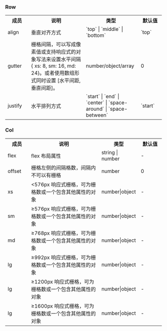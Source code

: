 ### Row

<table>
  <tbody>
    <tr>
      <th  width="15%">成员</th><th width="35%">说明</th><th width="35%">类型</th><th width="15%">默认值</th>
    </tr>
    <tr>
      <td width="15%">align</td><td width="35%">垂直对齐方式</td><td width="35%">`top` | `middle` | `bottom`</td><td width="15%">`top`</td>
    </tr>
    <tr>
      <td width="15%">gutter</td><td width="35%">栅格间隔，可以写成像素值或支持响应式的对象写法来设置水平间隔 { xs: 8, sm: 16, md: 24}。或者使用数组形式同时设置 [水平间距, 垂直间距]。</td><td width="35%">number/object/array</td><td width="15%">0</td>
    </tr>
    <tr>
      <td width="15%">justify</td><td width="35%">水平排列方式</td><td width="35%">`start` | `end` | `center` | `space-around` | `space-between`</td><td width="15%">`start`</td>
    </tr>
  </tbody>
</table>


### Col

<table>
  <tbody>
    <tr>
      <th  width="15%">成员</th><th width="45%">说明</th><th width="25%">类型</th><th width="15%">默认值</th>
    </tr>
    <tr>
      <td width="15%">flex</td><td width="45%">flex 布局属性</td><td width="25%">string | number</td><td width="15%">-</td>
    </tr>
    <tr>
      <td width="15%">offset</td><td width="45%">栅格左侧的间隔格数，间隔内不可以有栅格</td><td width="25%">number</td><td width="15%">0</td>
    </tr>
    <tr>
      <td width="15%">xs</td><td width="45%">&lt;576px 响应式栅格，可为栅格数或一个包含其他属性的对象</td><td width="25%">number|object</td><td width="15%">-</td>
    </tr>
    <tr>
      <td width="15%">sm</td><td width="45%">&ge;576px 响应式栅格，可为栅格数或一个包含其他属性的对象</td><td width="25%">number|object</td><td width="15%">-</td>
    </tr>
    <tr>
      <td width="15%">md</td><td width="45%">&ge;768px 响应式栅格，可为栅格数或一个包含其他属性的对象</td><td width="25%">number|object</td><td width="15%">-</td>
    </tr>
    <tr>
      <td width="15%">lg</td><td width="45%">&ge;992px 响应式栅格，可为栅格数或一个包含其他属性的对象</td><td width="25%">number|object</td><td width="15%">-</td>
    </tr>
    <tr>
      <td width="15%">lg</td><td width="45%">&ge;1200px 响应式栅格，可为栅格数或一个包含其他属性的对象</td><td width="25%">number|object</td><td width="15%">-</td>
    </tr>
    <tr>
      <td width="15%">lg</td><td width="45%">&ge;1600px 响应式栅格，可为栅格数或一个包含其他属性的对象</td><td width="25%">number|object</td><td width="15%">-</td>
    </tr>
  </tbody>
</table>